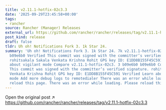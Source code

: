 ```yaml
---
title: v2.11.1-hotfix-02c3.3
date: '2025-09-29T23:45:58+00:00'
tags:
- rancher
source: Rancher (Manager) Releases
external_url: https://github.com/rancher/rancher/releases/tag/v2.11.1-hotfix-02c3.3
post_kind: release
draft: false
tldr: Uh oh! Notifications Fork 3. 1k Star 24.
summary: 'Uh oh! Notifications Fork 3. 1k Star 24. 7k v2.11.1-hotfix-02c3. 3 b09e6b0
  b09e6b0 Verified This commit was signed with the committer’s verified signature.
  rohitsakala Sakala Venkata Krishna Rohit GPG key ID: E1DD8B155F45C591 Verified Learn
  about vigilant mode Compare v2.11.1-hotfix-02c3. 3 b09e6b0 b09e6b0 Compare Verified
  This commit was signed with the committer’s verified signature. rohitsakala Sakala
  Venkata Krishna Rohit GPG key ID: E1DD8B155F45C591 Verified Learn about vigilant
  mode Add more debug logs to remotedialer There was an error while loading. Please
  reload this page. There was an error while loading. Please reload this page.'
---
```

Open the original post ↗ https://github.com/rancher/rancher/releases/tag/v2.11.1-hotfix-02c3.3
